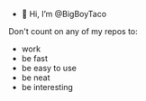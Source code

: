 - 👋 Hi, I’m @BigBoyTaco

Don't count on any of my repos to:
- work
- be fast
- be easy to use
- be neat
- be interesting

<!---
BigBoyTaco/BigBoyTaco is a ✨ special ✨ repository because its `README.md` (this file) appears on your GitHub profile.
You can click the Preview link to take a look at your changes.
--->
